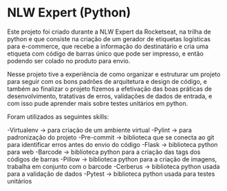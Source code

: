 # NLW Expert (Python)

Este projeto foi criado durante a NLW Expert da Rocketseat, na trilha de python e que consiste na criação de um gerador de etiquetas logísticas para e-commerce, que recebe a 
informação do destinatário e cria uma etiqueta com código de barras único que pode ser
impresso, e então podendo ser colado no produto para envio.

Nesse projeto tive a experiência de como organizar e estruturar um projeto para seguir com os bons padrões de arquitetura e design de código, e também ao finalizar o projeto fizemos a efetivação das boas práticas de desenvolvimento, tratativas de erros, validações de dados de entrada, e com isso pude aprender mais sobre testes unitários em python.

Foram utilizados as seguintes skills:

-Virtualenv -> para criação de um ambiente virtual
-Pylint -> para padronização do projeto
-Pre-commit -> biblioteca que se conecta ao git para identificar erros antes do envio do código
-Flask -> biblioteca python para web
-Barcode -> biblioteca python para a criação das tags dos códigos de barras
-Pillow -> biblioteca python para a criação de imagens, trabalha em conjunto com o barcode
-Cerberus -> biblioteca python usada para a validação de dados
-Pytest -> biblioteca python usada para testes unitários
